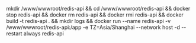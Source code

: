 mkdir /www/wwwroot/redis-api && 
cd /www/wwwroot/redis-api && 
docker stop redis-api && docker rm redis-api && docker rmi redis-api && 
docker build -t redis-api . && 
mkdir logs && 
docker run --name redis-api -v /www/wwwroot/redis-api:/app -e TZ=Asia/Shanghai --network host  -d --restart always redis-api 
